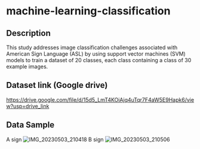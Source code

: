 # machine-learning-classification

## Description
This study addresses image classification challenges associated with American Sign Language (ASL) by using support vector machines (SVM) models to train a dataset of 20 classes, each class containing a class of 30 example images.

## Dataset link (Google drive)
https://drive.google.com/file/d/15d5_LmT4KOiAjq4uTqr7F4aW5E9Hapk6/view?usp=drive_link

## Data Sample
A sign
![IMG_20230503_210418](https://github.com/esmond09/machine-learning-classification/assets/130723274/83d51720-403e-40d3-8176-f19bd698a027)
B sign
![IMG_20230503_210506](https://github.com/esmond09/machine-learning-classification/assets/130723274/b2cf6ece-1cbe-4c11-92f3-aae074efce8f)

